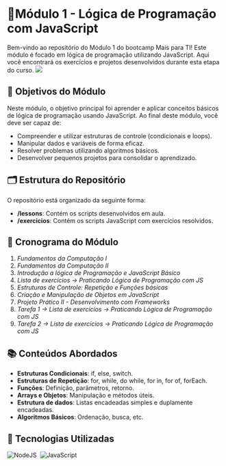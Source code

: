# 🎯Módulo 1 - Lógica de Programação com JavaScript

Bem-vindo ao repositório do Módulo 1 do bootcamp Mais para TI! Este módulo é focado em lógica de programação utilizando JavaScript. Aqui você encontrará os exercícios e projetos desenvolvidos durante esta etapa do curso.
<img src='https://encurtador.com.br/iDN7e'>
## 🚀 Objetivos do Módulo

Neste módulo, o objetivo principal foi aprender e aplicar conceitos básicos de lógica de programação usando JavaScript. Ao final deste módulo, você deve ser capaz de:

- Compreender e utilizar estruturas de controle (condicionais e loops).
- Manipular dados e variáveis de forma eficaz.
- Resolver problemas utilizando algoritmos básicos.
- Desenvolver pequenos projetos para consolidar o aprendizado.

## 🗂 Estrutura do Repositório

O repositório está organizado da seguinte forma:

- **/lessons**: Contém os scripts desenvolvidos em aula.
- **/exercicios**: Contém os scripts JavaScript com exercícios resolvidos.
## 📅 Cronograma do Módulo
1. *Fundamentos da Computação I*
2. *Fundamentos da Computação II*
3. *Introdução a lógica de Programação e JavaScript Básico*
4. *Lista de exercícios → Praticando Lógica de Programação com JS*
5. *Estruturas de Controle: Repetição e Funções básicas*
6. *Criação e Manipulação de Objetos em JavaScript*
7. *Projeto Prático II - Desenvolvimento com Frameworks*
9. *Tarefa 1 → Lista de exercícios → Praticando Lógica de Programação com JS*
8. *Tarefa 2 → Lista de exercícios -> Praticando Lógica de Programação com JS*

## 📚 Conteúdos Abordados

- **Estruturas Condicionais**: if, else, switch.
- **Estruturas de Repetição**: for, while, do while, for in, for of, forEach.
- **Funções**: Definição, parâmetros, retorno.
- **Arrays e Objetos**: Manipulação e métodos úteis.
- **Estrutura de dados**: Listas encadeadas simples e duplamente encadeadas.
- **Algoritmos Básicos**: Ordenação, busca, etc.

## 🔧 Tecnologias Utilizadas
![NodeJS](https://img.shields.io/badge/node.js-6DA55F?style=for-the-badge&logo=node.js&logoColor=white)&nbsp;
![JavaScript](https://img.shields.io/badge/Javascript-F7DF1E.svg?style=for-the-badge&logo=javascript&logoColor=black)&nbsp;
